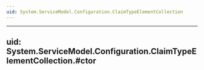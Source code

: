 ```yaml
---
uid: System.ServiceModel.Configuration.ClaimTypeElementCollection
---
```


---
uid: System.ServiceModel.Configuration.ClaimTypeElementCollection.#ctor
---
